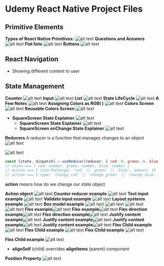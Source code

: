 # Udemy React Native Project Files

## Primitive Elements

**Types of React Native Primitives:**
![alt text](https://raw.githubusercontent.com/bvasilop/Udemy-React-Native/master/Readme-images//primitives.png "React Native Primitives")
**Questions and Answers**
![alt text](https://raw.githubusercontent.com/bvasilop/Udemy-React-Native/master/Readme-images//q-a.png "Questions and Answers")
**Flat lists**
![alt text](https://raw.githubusercontent.com/bvasilop/Udemy-React-Native/master/Readme-images//flat-list.png "Flat list")
**Buttons**
![alt text](https://raw.githubusercontent.com/bvasilop/Udemy-React-Native/master/Readme-images//button.png "Flat list")

## React Navigation

- Showing different content to user

## State Management

**Counter**
![alt text](https://raw.githubusercontent.com/bvasilop/Udemy-React-Native/master/Readme-images//state.png "Counter")
**Input**
![alt text](https://raw.githubusercontent.com/bvasilop/Udemy-React-Native/master/Readme-images//state-2.png "Input")
**List**
![alt text](https://raw.githubusercontent.com/bvasilop/Udemy-React-Native/master/Readme-images//state-3.png "List")
**State LifeCycle**
![alt text](https://raw.githubusercontent.com/bvasilop/Udemy-React-Native/master/Readme-images//state-4.png "State Life cyle")
**A Few Notes**
![alt text](https://raw.githubusercontent.com/bvasilop/Udemy-React-Native/master/Readme-images//state-5.png "Notes")
**Assigning Colors as RGB( )**
![alt text](https://raw.githubusercontent.com/bvasilop/Udemy-React-Native/master/Readme-images//state-6.png "Colors")
**Colors Screen**
![alt text](https://raw.githubusercontent.com/bvasilop/Udemy-React-Native/master/Readme-images//state-7.png "Colors Screen")
**Reusable Colors Screen**
![alt text](https://raw.githubusercontent.com/bvasilop/Udemy-React-Native/master/Readme-images//reusable-colors.png "Reusable Colors Screen")

- **SquareScreen State Explainer** ![alt text](https://raw.githubusercontent.com/bvasilop/Udemy-React-Native/master/Readme-images//square-state.png "Square State Explainer")
  - **SquareScreen State Explainer** ![alt text](https://raw.githubusercontent.com/bvasilop/Udemy-React-Native/master/Readme-images//square-state-2.png "Square State Explainer")
  - **SquareScreen onChange State Explainer** ![alt text](https://raw.githubusercontent.com/bvasilop/Udemy-React-Native/master/Readme-images//square-state-3.png "Square State Explainer")

**Reducers**
A reducer is a function that manages changes to an object
![alt text](https://raw.githubusercontent.com/bvasilop/Udemy-React-Native/master/Readme-images//reducer.png "Reducers")

![alt text](https://raw.githubusercontent.com/bvasilop/Udemy-React-Native/master/Readme-images//reducer2.png "Reducers")

```javascript
const [state, dispatch] = useReducer(reducer, { red: 0, green: 0, blue: 0 });
// state === { red: number, green: number, blue: number }
// action === { colorToChange: 'red' || 'green' || 'blue', amount: 15 || -15}
// action === { type: 'change_red' || 'change_green' || 'change_blue', payload: 15 || -15}
```

**action** means how do we change our state object

**Action object** ![alt text](https://raw.githubusercontent.com/bvasilop/Udemy-React-Native/master/Readme-images/action.png "Actions")
**Counter reducer example** ![alt text](https://raw.githubusercontent.com/bvasilop/Udemy-React-Native/master/Readme-images/counter-reduce.png "Counter reducer example")
**Text input example** ![alt text](https://raw.githubusercontent.com/bvasilop/Udemy-React-Native/master/Readme-images//text-input.png "Text input")
**Validate input example** ![alt text](https://raw.githubusercontent.com/bvasilop/Udemy-React-Native/master/Readme-images//validate-input.png "Validate input")
**Layout systems example** ![alt text](https://raw.githubusercontent.com/bvasilop/Udemy-React-Native/master/Readme-images//layout.png "Layout")
**Box model example** ![alt text](https://raw.githubusercontent.com/bvasilop/Udemy-React-Native/master/Readme-images//box-model.png "Box model")
![alt text](https://raw.githubusercontent.com/bvasilop/Udemy-React-Native/master/Readme-images//box-model-2.png "Box model")
![alt text](https://raw.githubusercontent.com/bvasilop/Udemy-React-Native/master/Readme-images//box-model-3.png "Box model")
![alt text](https://raw.githubusercontent.com/bvasilop/Udemy-React-Native/master/Readme-images//shortcuts.png "Box model")
**Flex example**![alt text](https://raw.githubusercontent.com/bvasilop/Udemy-React-Native/master/Readme-images//flex.png "Flex model")
**Flex example**![alt text](https://raw.githubusercontent.com/bvasilop/Udemy-React-Native/master/Readme-images//flex-2.png "Flex model")
**Flex direction example**![alt text](https://raw.githubusercontent.com/bvasilop/Udemy-React-Native/master/Readme-images//flex-3.png "Flex direction model")
**Flex direction example**![alt text](https://raw.githubusercontent.com/bvasilop/Udemy-React-Native/master/Readme-images//flex-4.png "Flex direction model")
**Justify content example**![alt text](https://raw.githubusercontent.com/bvasilop/Udemy-React-Native/master/Readme-images//justify-content.png "Justify content example")
**Justify content example**![alt text](https://raw.githubusercontent.com/bvasilop/Udemy-React-Native/master/Readme-images//justify-content-2.png "Justify content example")
**Justify content example**![alt text](https://raw.githubusercontent.com/bvasilop/Udemy-React-Native/master/Readme-images//justify-content-3.png "Justify content example")
**Justify content example**![alt text](https://raw.githubusercontent.com/bvasilop/Udemy-React-Native/master/Readme-images//justify-content-4.png "Justify content example")
**Flex Child example** ![alt text](https://raw.githubusercontent.com/bvasilop/Udemy-React-Native/master/Readme-images//flex-child-2.png "Flex child content example")
**Flex Child example** ![alt text](https://raw.githubusercontent.com/bvasilop/Udemy-React-Native/master/Readme-images//flex-child-3.png "Flex child content example")
**Flex Child example** ![alt text](https://raw.githubusercontent.com/bvasilop/Udemy-React-Native/master/Readme-images//flex-child-4.png "Flex child content example")

**Flex Child example** ![alt text](https://raw.githubusercontent.com/bvasilop/Udemy-React-Native/master/Readme-images//align-selflayout-systems.png "Flex child content example")

- **alignSelf** (child) overrides **alignItems** (parent) component

**Position Property** ![alt text](https://raw.githubusercontent.com/bvasilop/Udemy-React-Native/master/Readme-images//position-property.png "Position Property example")

